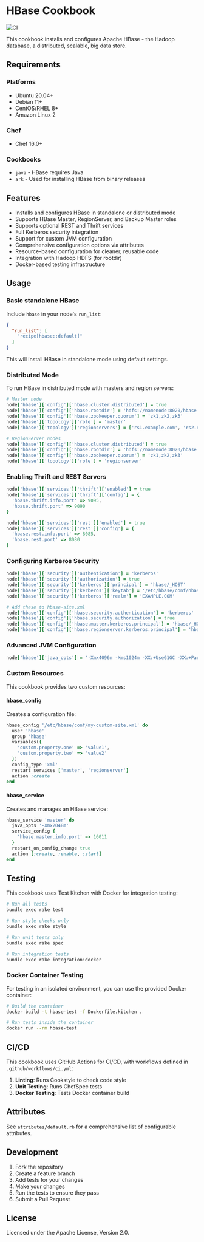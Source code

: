 # HBase Cookbook

[![CI](https://github.com/thomasvincent/chef-hbase-cookbook/actions/workflows/ci.yml/badge.svg)](https://github.com/thomasvincent/chef-hbase-cookbook/actions/workflows/ci.yml)

This cookbook installs and configures Apache HBase - the Hadoop database, a distributed, scalable, big data store.

## Requirements

### Platforms
- Ubuntu 20.04+
- Debian 11+
- CentOS/RHEL 8+
- Amazon Linux 2

### Chef
- Chef 16.0+

### Cookbooks
- `java` - HBase requires Java
- `ark` - Used for installing HBase from binary releases

## Features

- Installs and configures HBase in standalone or distributed mode
- Supports HBase Master, RegionServer, and Backup Master roles
- Supports optional REST and Thrift services
- Full Kerberos security integration
- Support for custom JVM configuration
- Comprehensive configuration options via attributes
- Resource-based configuration for cleaner, reusable code
- Integration with Hadoop HDFS (for rootdir)
- Docker-based testing infrastructure

## Usage

### Basic standalone HBase

Include `hbase` in your node's `run_list`:

```json
{
  "run_list": [
    "recipe[hbase::default]"
  ]
}
```

This will install HBase in standalone mode using default settings.

### Distributed Mode

To run HBase in distributed mode with masters and region servers:

```ruby
# Master node
node['hbase']['config']['hbase.cluster.distributed'] = true
node['hbase']['config']['hbase.rootdir'] = 'hdfs://namenode:8020/hbase'
node['hbase']['config']['hbase.zookeeper.quorum'] = 'zk1,zk2,zk3'
node['hbase']['topology']['role'] = 'master'
node['hbase']['topology']['regionservers'] = ['rs1.example.com', 'rs2.example.com', 'rs3.example.com']

# RegionServer nodes
node['hbase']['config']['hbase.cluster.distributed'] = true
node['hbase']['config']['hbase.rootdir'] = 'hdfs://namenode:8020/hbase'
node['hbase']['config']['hbase.zookeeper.quorum'] = 'zk1,zk2,zk3'
node['hbase']['topology']['role'] = 'regionserver'
```

### Enabling Thrift and REST Servers

```ruby
node['hbase']['services']['thrift']['enabled'] = true
node['hbase']['services']['thrift']['config'] = {
  'hbase.thrift.info.port' => 9095,
  'hbase.thrift.port' => 9090
}

node['hbase']['services']['rest']['enabled'] = true
node['hbase']['services']['rest']['config'] = {
  'hbase.rest.info.port' => 8085,
  'hbase.rest.port' => 8080
}
```

### Configuring Kerberos Security

```ruby
node['hbase']['security']['authentication'] = 'kerberos'
node['hbase']['security']['authorization'] = true
node['hbase']['security']['kerberos']['principal'] = 'hbase/_HOST'
node['hbase']['security']['kerberos']['keytab'] = '/etc/hbase/conf/hbase.keytab'
node['hbase']['security']['kerberos']['realm'] = 'EXAMPLE.COM'

# Add these to hbase-site.xml
node['hbase']['config']['hbase.security.authentication'] = 'kerberos'
node['hbase']['config']['hbase.security.authorization'] = true
node['hbase']['config']['hbase.master.kerberos.principal'] = 'hbase/_HOST@EXAMPLE.COM'
node['hbase']['config']['hbase.regionserver.kerberos.principal'] = 'hbase/_HOST@EXAMPLE.COM'
```

### Advanced JVM Configuration

```ruby
node['hbase']['java_opts'] = '-Xmx4096m -Xms1024m -XX:+UseG1GC -XX:+ParallelRefProcEnabled -XX:MaxGCPauseMillis=200'
```

### Custom Resources

This cookbook provides two custom resources:

#### hbase_config

Creates a configuration file:

```ruby
hbase_config '/etc/hbase/conf/my-custom-site.xml' do
  user 'hbase'
  group 'hbase'
  variables({
    'custom.property.one' => 'value1',
    'custom.property.two' => 'value2'
  })
  config_type 'xml'
  restart_services ['master', 'regionserver']
  action :create
end
```

#### hbase_service

Creates and manages an HBase service:

```ruby
hbase_service 'master' do
  java_opts '-Xmx2048m'
  service_config {
    'hbase.master.info.port' => 16011
  }
  restart_on_config_change true
  action [:create, :enable, :start]
end
```

## Testing

This cookbook uses Test Kitchen with Docker for integration testing:

```bash
# Run all tests
bundle exec rake test

# Run style checks only
bundle exec rake style

# Run unit tests only
bundle exec rake spec

# Run integration tests
bundle exec rake integration:docker
```

### Docker Container Testing

For testing in an isolated environment, you can use the provided Docker container:

```bash
# Build the container
docker build -t hbase-test -f Dockerfile.kitchen .

# Run tests inside the container
docker run --rm hbase-test
```

## CI/CD

This cookbook uses GitHub Actions for CI/CD, with workflows defined in `.github/workflows/ci.yml`:

1. **Linting**: Runs Cookstyle to check code style
2. **Unit Testing**: Runs ChefSpec tests
3. **Docker Testing**: Tests Docker container build

## Attributes

See `attributes/default.rb` for a comprehensive list of configurable attributes.

## Development

1. Fork the repository
2. Create a feature branch
3. Add tests for your changes
4. Make your changes
5. Run the tests to ensure they pass
6. Submit a Pull Request

## License

Licensed under the Apache License, Version 2.0.